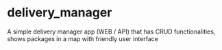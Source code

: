 <h1>delivery_manager</h1>

<p>
A simple delivery manager app (WEB / API) that has CRUD functionalities, shows packages in a map with friendly user interface
</p>